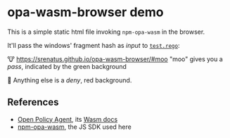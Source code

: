 # opa-wasm-browser demo

This is a simple static html file invoking `npm-opa-wasm` in the browser.

It'll pass the windows' fragment hash as _input_ to
[`test.rego`](https://github.com/srenatus/opa-wasm-browser/blob/main/test.rego):

:cow: https://srenatus.github.io/opa-wasm-browser/#moo "moo" gives you a _pass_,
indicated by the green background

:stop_sign: Anything else is a _deny_, red background.

## References

- [Open Policy Agent](https://www.openpolicyagent.org/), its [Wasm docs](https://www.openpolicyagent.org/docs/latest/wasm/)
- [npm-opa-wasm](https://github.com/open-policy-agent/npm-opa-wasm), the JS SDK used here